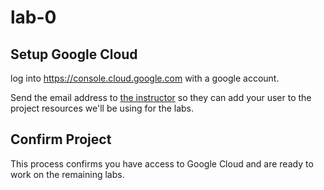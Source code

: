 # lab-0

## Setup Google Cloud

log into https://console.cloud.google.com with a google account.

Send the email address to [the instructor][instructor_email] so they can add your user to the project resources we'll be using for the labs.

[instructor_email]: <mailto:tbird@starkandwayne.com>

## Confirm Project

This process confirms you have access to Google Cloud and are ready to work on the remaining labs.
